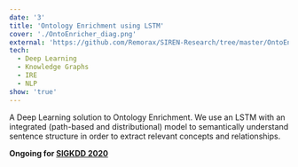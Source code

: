 ```yaml
---
date: '3'
title: 'Ontology Enrichment using LSTM'
cover: './OntoEnricher_diag.png'
external: 'https://github.com/Remorax/SIREN-Research/tree/master/OntoEnricher'
tech:
  - Deep Learning
  - Knowledge Graphs
  - IRE
  - NLP
show: 'true'
---
```


A Deep Learning solution to Ontology Enrichment. We use an LSTM with an integrated (path-based and distributional) model to semantically understand sentence structure in order to extract relevant concepts and relationships.

**Ongoing for [SIGKDD 2020](https://www.kdd.org/kdd2020/)**

